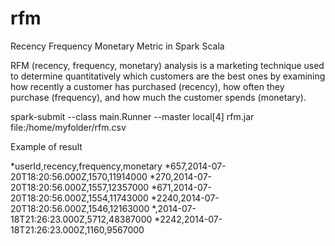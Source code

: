# rfm
Recency Frequency Monetary Metric in Spark Scala

RFM (recency, frequency, monetary) analysis is a marketing technique used to determine quantitatively which customers are the best ones by examining how recently a customer has purchased (recency), how often they purchase (frequency), and how much the customer spends (monetary).



spark-submit --class main.Runner --master local[4] rfm.jar file:/home/myfolder/rfm.csv

Example of result

*userId,recency,frequency,monetary
*657,2014-07-20T18:20:56.000Z,1570,11914000
*270,2014-07-20T18:20:56.000Z,1557,12357000
*671,2014-07-20T18:20:56.000Z,1554,11743000
*2240,2014-07-20T18:20:56.000Z,1546,12163000
*,2014-07-18T21:26:23.000Z,5712,48387000
*2242,2014-07-18T21:26:23.000Z,1160,9567000
